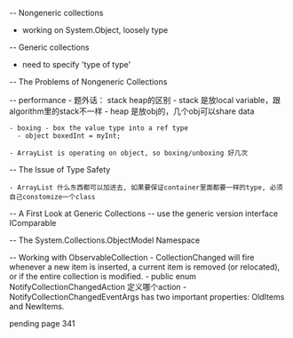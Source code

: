 -- Nongeneric collections
  - working on System.Object, loosely type

-- Generic collections
  - need to specify 'type of type'

-- The Problems of Nongeneric Collections

  -- performance
    - 题外话： stack heap的区别
      - stack 是放local variable，跟 algorithm里的stack不一样
      - heap 是放obj的，几个obj可以share data

    - boxing - box the value type into a ref type 
      - object boxedInt = myInt;

    - ArrayList is operating on object, so boxing/unboxing 好几次 
    
  -- The Issue of Type Safety
  
    - ArrayList 什么东西都可以加进去, 如果要保证container里面都要一样的type, 必须自己constomize一个class 
  
--   A First Look at Generic Collections
  -- use the generic version interface IComparable<T>
  
  
-- The System.Collections.ObjectModel Namespace
  
  -- Working with ObservableCollection<T>
     - CollectionChanged will fire whenever a new item is inserted, a current item is removed (or relocated), or if the entire collection is modified.
     - public enum NotifyCollectionChangedAction 定义哪个action
     - NotifyCollectionChangedEventArgs has two important properties: OldItems and NewItems.
  
  
  pending page 341 
